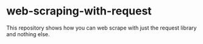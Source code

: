 # web-scraping-with-request
This repository shows how you can web scrape with just the request library and nothing else.
